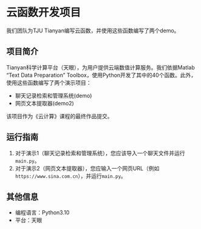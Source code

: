 # 云函数开发项目

我们团队为TJU Tianyan编写云函数，并使用这些函数编写了两个demo。

## 项目简介

Tianyan科学计算平台（天眼），为用户提供云端数值计算服务。我们依据Matlab “Text Data Preparation” Toolbox，使用Python开发了其中的40个函数。此外，使用这些函数编写了两个演示项目：

- 聊天记录检索和管理系统(demo)
- 网页文本提取器(demo2)

该项目作为《云计算》课程的最终作品提交。

## 运行指南

1. 对于演示1（聊天记录检索和管理系统），您应该导入一个聊天文件并运行`main.py`。
2. 对于演示2（网页文本提取器），您应输入一个网页URL（例如`https://www.sina.com.cn`），并运行`main.py`。

## 其他信息

- 编程语言：Python3.10
- 平台：天眼
